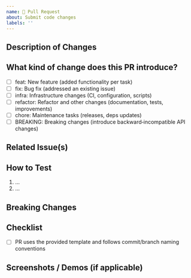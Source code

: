 ```yaml
---
name: 🚀 Pull Request
about: Submit code changes
labels: ''
---
```


## Description of Changes
<!-- Briefly describe what changed and why -->

## What kind of change does this PR introduce?
<!-- Select the type of change that best describes your PR -->
- [ ] feat: New feature (added functionality per task)
- [ ] fix: Bug fix (addressed an existing issue)
- [ ] infra: Infrastructure changes (CI, configuration, scripts)
- [ ] refactor: Refactor and other changes (documentation, tests, improvements)
- [ ] chore: Maintenance tasks (releases, deps updates)
- [ ] BREAKING: Breaking changes (introduce backward‑incompatible API changes)

## Related Issue(s)
<!-- If this PR addresses an issue, please link it here. E.g. Closes #123 -->

## How to Test
1. …
2. …

## Breaking Changes
<!-- Does this PR introduce breaking changes? If yes, describe them. -->

## Checklist
- [ ] PR uses the provided template and follows commit/branch naming conventions

## Screenshots / Demos (if applicable)
<!-- Add screenshots or demo instructions if relevant -->